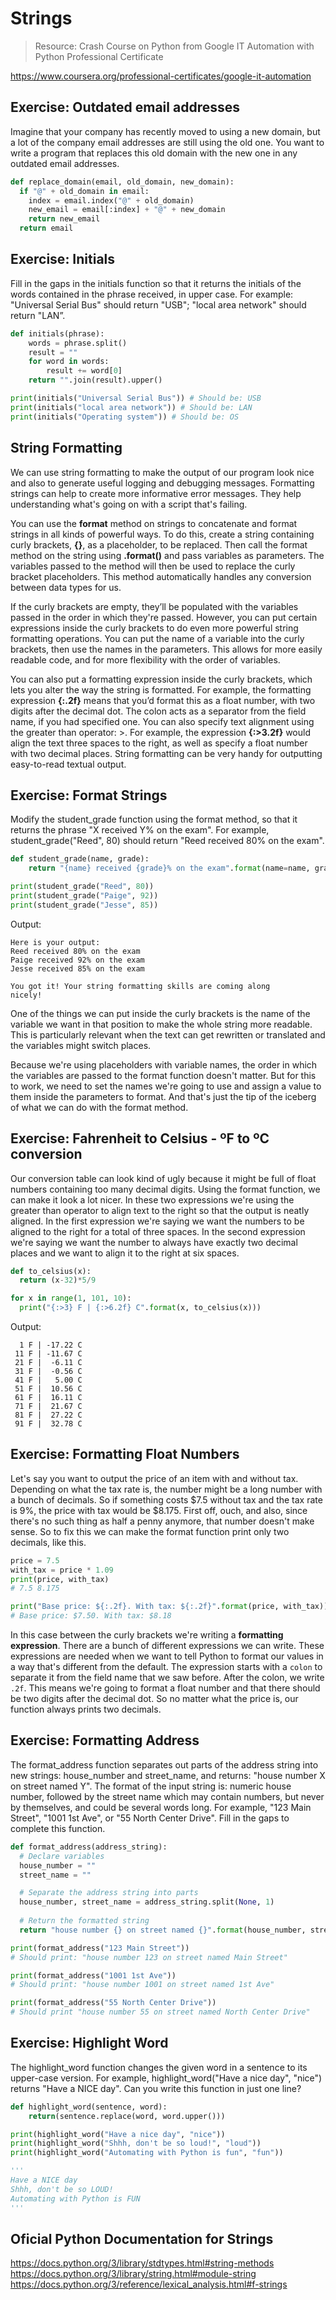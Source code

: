 # Strings

> Resource: Crash Course on Python from Google IT Automation with Python Professional Certificate

https://www.coursera.org/professional-certificates/google-it-automation

## Exercise: Outdated email addresses

 Imagine that your company has recently moved to using a new domain, but a lot of the company email addresses are still using the old one. You want to write a program that replaces this old domain with the new one in any outdated email addresses.

```python
def replace_domain(email, old_domain, new_domain):
  if "@" + old_domain in email:
    index = email.index("@" + old_domain)
    new_email = email[:index] + "@" + new_domain
    return new_email
  return email
```

## Exercise: Initials

Fill in the gaps in the initials function so that it returns the initials of the words contained in the phrase received, in upper case. For example: "Universal Serial Bus" should return "USB"; "local area network" should return "LAN”.

```python
def initials(phrase):
    words = phrase.split()
    result = ""
    for word in words:
        result += word[0]
    return "".join(result).upper()

print(initials("Universal Serial Bus")) # Should be: USB
print(initials("local area network")) # Should be: LAN
print(initials("Operating system")) # Should be: OS
```

## String Formatting

We can use string formatting to make the output of our program look nice and also to generate useful logging and debugging messages. Formatting strings can help to create more informative error messages. They help understanding what's going on with a script that's failing.

You can use the **format** method on strings to concatenate and format strings in all kinds of powerful ways. To do this, create a string containing curly brackets, **{}**, as a placeholder, to be replaced. Then call the format method on the string using **.format()** and pass variables as parameters. The variables passed to the method will then be used to replace the curly bracket placeholders. This method automatically handles any conversion between data types for us. 

If the curly brackets are empty, they’ll be populated with the variables passed in the order in which they're passed. However, you can put certain expressions inside the curly brackets to do even more powerful string formatting operations. You can put the name of a variable into the curly brackets, then use the names in the parameters. This allows for more easily readable code, and for more flexibility with the order of variables.

You can also put a formatting expression inside the curly brackets, which lets you alter the way the string is formatted. For example, the formatting expression **{:.2f}** means that you’d format this as a float number, with two digits after the decimal dot. The colon acts as a separator from the field name, if you had specified one. You can also specify text alignment using the greater than operator: >. For example, the expression **{:>3.2f}** would align the text three spaces to the right, as well as specify a float number with two decimal places. String formatting can be very handy for outputting easy-to-read textual output.

## Exercise: Format Strings

Modify the student_grade function using the format method, so that it returns the phrase "X received Y% on the exam". For example, student_grade("Reed", 80) should return "Reed received 80% on the exam".

```python
def student_grade(name, grade):
	return "{name} received {grade}% on the exam".format(name=name, grade=grade)

print(student_grade("Reed", 80))
print(student_grade("Paige", 92))
print(student_grade("Jesse", 85))
```

Output:
```
Here is your output:
Reed received 80% on the exam
Paige received 92% on the exam
Jesse received 85% on the exam

You got it! Your string formatting skills are coming along
nicely!
```

One of the things we can put inside the curly brackets is the name of the variable we want in that position to make the whole string more readable. This is particularly relevant when the text can get rewritten or translated and the variables might switch places.

Because we're using placeholders with variable names, the order in which the variables are passed to the format function doesn't matter. But for this to work, we need to set the names we're going to use and assign a value to them inside the parameters to format. And that's just the tip of the iceberg of what we can do with the format method.

## Exercise: Fahrenheit to Celsius - ºF to ºC conversion

 Our conversion table can look kind of ugly because it might be full of float numbers containing too many decimal digits. Using the format function, we can make it look a lot nicer. In these two expressions we're using the greater than operator to align text to the right so that the output is neatly aligned. In the first expression we're saying we want the numbers to be aligned to the right for a total of three spaces. In the second expression we're saying we want the number to always have exactly two decimal places and we want to align it to the right at six spaces.

```python
def to_celsius(x):
  return (x-32)*5/9

for x in range(1, 101, 10):
  print("{:>3} F | {:>6.2f} C".format(x, to_celsius(x)))
```

Output:
```
  1 F | -17.22 C
 11 F | -11.67 C
 21 F |  -6.11 C
 31 F |  -0.56 C
 41 F |   5.00 C
 51 F |  10.56 C
 61 F |  16.11 C
 71 F |  21.67 C
 81 F |  27.22 C
 91 F |  32.78 C
```

## Exercise: Formatting Float Numbers

Let's say you want to output the price of an item with and without tax. Depending on what the tax rate is, the number might be a long number with a bunch of decimals. So if something costs $7.5 without tax and the tax rate is 9%, the price with tax would be $8.175. First off, ouch, and also, since there's no such thing as half a penny anymore, that number doesn't make sense. So to fix this we can make the format function print only two decimals, like this.

```python
price = 7.5
with_tax = price * 1.09
print(price, with_tax)
# 7.5 8.175

print("Base price: ${:.2f}. With tax: ${:.2f}".format(price, with_tax))
# Base price: $7.50. With tax: $8.18

```
In this case between the curly brackets we're writing a **formatting expression**. There are a bunch of different expressions we can write. These expressions are needed when we want to tell Python to format our values in a way that's different from the default. The expression starts with a `colon` to separate it from the field name that we saw before. After the colon, we write `.2f`. This means we're going to format a float number and that there should be two digits after the decimal dot. So no matter what the price is, our function always prints two decimals. 


## Exercise: Formatting Address

The format_address function separates out parts of the address string into new strings: house_number and street_name, and returns: "house number X on street named Y". The format of the input string is: numeric house number, followed by the street name which may contain numbers, but never by themselves, and could be several words long. For example, "123 Main Street", "1001 1st Ave", or "55 North Center Drive". Fill in the gaps to complete this function.

```python
def format_address(address_string):
  # Declare variables
  house_number = ""
  street_name = ""

  # Separate the address string into parts
  house_number, street_name = address_string.split(None, 1)
  
  # Return the formatted string  
  return "house number {} on street named {}".format(house_number, street_name)

print(format_address("123 Main Street"))
# Should print: "house number 123 on street named Main Street"

print(format_address("1001 1st Ave"))
# Should print: "house number 1001 on street named 1st Ave"

print(format_address("55 North Center Drive"))
# Should print "house number 55 on street named North Center Drive"
```

## Exercise: Highlight Word

The highlight_word function changes the given word in a sentence to its upper-case version. For example, highlight_word("Have a nice day", "nice") returns "Have a NICE day". Can you write this function in just one line?

```python
def highlight_word(sentence, word):
	return(sentence.replace(word, word.upper()))

print(highlight_word("Have a nice day", "nice"))
print(highlight_word("Shhh, don't be so loud!", "loud"))
print(highlight_word("Automating with Python is fun", "fun"))

'''
Have a NICE day
Shhh, don't be so LOUD!
Automating with Python is FUN
'''
```

## Oficial Python Documentation for Strings

https://docs.python.org/3/library/stdtypes.html#string-methods
https://docs.python.org/3/library/string.html#module-string
https://docs.python.org/3/reference/lexical_analysis.html#f-strings